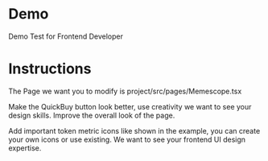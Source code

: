 # Demo
Demo Test for Frontend Developer

# Instructions

The Page we want you to modify is project/src/pages/Memescope.tsx

Make the QuickBuy button look better, use creativity we want to see your design skills. Improve the overall look of the page.

Add important token metric icons like shown in the example, you can create your own icons or use existing. We want to see your frontend UI design expertise. 
